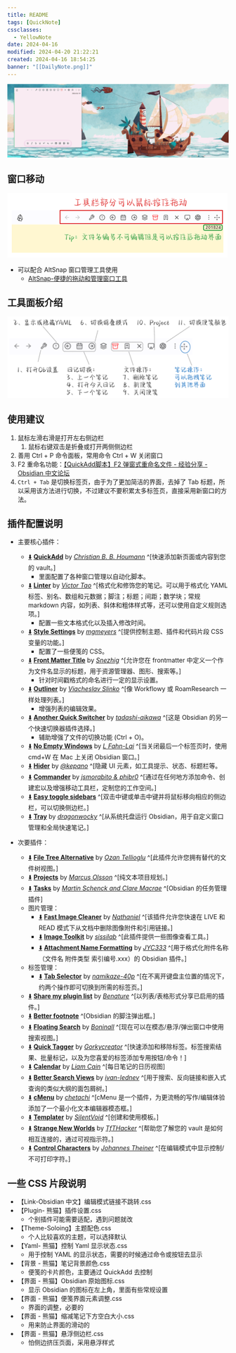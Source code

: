 ```yaml
---
title: README
tags: [QuickNote]
cssclasses:
  - YellowNote
date: 2024-04-16
modified: 2024-04-20 21:22:21
created: 2024-04-16 18:54:25
banner: "[[DailyNote.png]]"
---
```


![](asset/README_IMG-1.gif)
## 窗口移动

![](asset/README_IMG-2.png)

- 可以配合 AltSnap 窗口管理工具使用
	- [AltSnap-便捷的拖动和管理窗口工具]( https://pkmer.cn/show/20231014160307 )

## 工具面板介绍

![](asset/README_IMG-3.png)

## 使用建议

1. 鼠标左滑右滑是打开左右侧边栏
	1. 鼠标右键双击是折叠或打开两侧侧边栏
2. 善用 Ctrl + P 命令面板，常用命令 Ctrl + W 关闭窗口
3. F2 重命名功能：[【QuickAdd脚本】F2 弹窗式重命名文件 - 经验分享 - Obsidian 中文论坛](https://forum-zh.obsidian.md/t/topic/31983/2)
4. `Ctrl + Tab` 是切换标签页，由于为了更加简洁的界面，去掉了 Tab 标题，所以采用该方法进行切换，不过建议不要积累太多标签页，直接采用新窗口的方法。

## 插件配置说明

- 主要核心插件：  
	- [⬇️](obsidian://SP-install?id=quickadd&enable=true) [**QuickAdd**](https://obsidian.md/plugins?id=quickadd) by [*Christian B. B. Houmann*](https://bagerbach.com) ^[快速添加新页面或内容到您的 vault。]  
		- 里面配置了各种窗口管理以自动化脚本。  
	- [⬇️](obsidian://SP-install?id=obsidian-linter&enable=true) [**Linter**](https://obsidian.md/plugins?id=obsidian-linter) by [*Victor Tao*](https://github.com/platers) ^[格式化和修饰您的笔记。可以用于格式化 YAML 标签、别名、数组和元数据；脚注；标题；间距；数学块；常规 markdown 内容，如列表、斜体和粗体样式等，还可以使用自定义规则选项。]  
		- 配置一些文本格式化以及插入修改时间。  
	- [⬇️](obsidian://SP-install?id=obsidian-style-settings&enable=true) [**Style Settings**](https://obsidian.md/plugins?id=obsidian-style-settings) by [*mgmeyers*](https://github.com/mgmeyers/obsidian-style-settings) ^[提供控制主题、插件和代码片段 CSS 变量的功能。]  
		- 配置了一些便笺的 CSS。  
	- [⬇️](obsidian://SP-install?id=obsidian-front-matter-title-plugin&enable=true) [**Front Matter Title**](https://obsidian.md/plugins?id=obsidian-front-matter-title-plugin) by [*Snezhig*](https://github.com/snezhig) ^[允许您在 frontmatter 中定义一个作为文件名显示的标题，用于资源管理器、图形、搜索等。]  
		- 针对时间戳格式的命名进行一定的显示设置。  
	- [⬇️](obsidian://SP-install?id=obsidian-outliner&enable=true) [**Outliner**](https://obsidian.md/plugins?id=obsidian-outliner) by [*Viacheslav Slinko*](https://github.com/vslinko) ^[像 Workflowy 或 RoamResearch 一样处理列表。]  
		- 增强列表的编辑效果。  
	- [⬇️](obsidian://SP-install?id=obsidian-another-quick-switcher&enable=true) [**Another Quick Switcher**](https://obsidian.md/plugins?id=obsidian-another-quick-switcher) by [*tadashi-aikawa*](https://github.com/tadashi-aikawa) ^[这是 Obsidian 的另一个快速切换器插件选择。]  
		- 辅助增强了文件的切换功能 (Ctrl + O)。  
	- [⬇️](obsidian://SP-install?id=no-empty-windows&enable=true) [**No Empty Windows**](https://obsidian.md/plugins?id=no-empty-windows) by [*L Fahn-Lai*](https://github.com/popscallion/) ^[当关闭最后一个标签页时，使用 cmd+W 在 Mac 上关闭 Obsidian 窗口。]  
	- [⬇️](obsidian://SP-install?id=obsidian-hider&enable=true) [**Hider**](https://obsidian.md/plugins?id=obsidian-hider) by [*@kepano*](https://www.twitter.com/kepano) ^[隐藏 UI 元素，如工具提示、状态、标题栏等。  
	- [⬇️](obsidian://SP-install?id=cmdr&enable=true) [**Commander**](https://obsidian.md/plugins?id=cmdr) by [*jsmorabito & phibr0*](https://github.com/phibr0) ^[通过在任何地方添加命令、创建宏以及增强移动工具栏，定制您的工作空间。]  
	- [⬇️](obsidian://SP-install?id=easy-toggle-sidebars&enable=true) [**Easy toggle sidebars**](https://obsidian.md/plugins?id=easy-toggle-sidebars) ^[双击中键或单击中键并将鼠标移向相应的侧边栏，可以切换侧边栏。]  
	- [⬇️](obsidian://SP-install?id=tray&enable=true) [**Tray**](https://obsidian.md/plugins?id=tray) by [*dragonwocky*](https://dragonwocky.me/) ^[从系统托盘运行 Obsidian，用于自定义窗口管理和全局快速笔记。]

- 次要插件：
	- [⬇️](obsidian://SP-install?id=file-tree-alternative&enable=true) [**File Tree Alternative**](https://obsidian.md/plugins?id=file-tree-alternative) by [*Ozan Tellioglu*](https://www.ozan.pl) ^[此插件允许您拥有替代的文件树视图。]
	- [⬇️](obsidian://SP-install?id=obsidian-projects&enable=true) [**Projects**](https://obsidian.md/plugins?id=obsidian-projects) by [*Marcus Olsson*](https://marcus.se.net) ^[纯文本项目规划。]
	- [⬇️](obsidian://SP-install?id=obsidian-tasks-plugin&enable=true) [**Tasks**](https://obsidian.md/plugins?id=obsidian-tasks-plugin) by [*Martin Schenck and Clare Macrae*](https://github.com/obsidian-tasks-group) ^[Obsidian 的任务管理插件]
	- 图片管理：
		- [⬇️](obsidian://SP-install?id=nl-fast-image-cleaner&enable=true) [**Fast Image Cleaner**](https://obsidian.md/plugins?id=nl-fast-image-cleaner) by [*Nathaniel*](https://github.com/martinniee/) ^[该插件允许您快速在 LIVE 和 READ 模式下从文档中删除图像附件和引用链接。]
		- [⬇️](obsidian://SP-install?id=obsidian-image-toolkit&enable=true) [**Image Toolkit**](https://obsidian.md/plugins?id=obsidian-image-toolkit) by [*sissilab*](https://github.com/sissilab) ^[此插件提供一些图像查看工具。]
		- [⬇️](obsidian://SP-install?id=obsidian-attachment-name-formatting&enable=true) [**Attachment Name Formatting**](https://obsidian.md/plugins?id=obsidian-attachment-name-formatting) by [*JYC333*](https://github.com/JYC333/obsidian-attachment-name-formatting) ^[用于格式化附件名称（文件名 附件类型 索引编号.xxx）的 Obsidian 插件。]
	- 标签管理：
		- [⬇️](obsidian://SP-install?id=tab-selector&enable=true) [**Tab Selector**](https://obsidian.md/plugins?id=tab-selector) by [*namikaze-40p*](https://github.com/namikaze-40p) ^[在不离开键盘主位置的情况下，约两个操作即可切换到所需的标签页。]
	- [⬇️](obsidian://SP-install?id=share-my-plugin-list&enable=true) [**Share my plugin list**](https://obsidian.md/plugins?id=share-my-plugin-list) by [*Benature*](https://github.com/Benature) ^[以列表/表格形式分享已启用的插件。]
	- [⬇️](obsidian://SP-install?id=better-fn&enable=true) [**Better footnote**](https://obsidian.md/plugins?id=better-fn) ^[Obsidian 的脚注弹出框。]
	- [⬇️](obsidian://SP-install?id=float-search&enable=true) [**Floating Search**](https://obsidian.md/plugins?id=float-search) by [*Boninall*](https://github.com/Quorafind) ^[现在可以在模态/悬浮/弹出窗口中使用搜索视图。]
	- [⬇️](obsidian://SP-install?id=quick-tagger&enable=true) [**Quick Tagger**](https://obsidian.md/plugins?id=quick-tagger) by [*Gorkycreator*](https://warneranimation.com/) ^[快速添加和移除标签。标签搜索结果、批量标记，以及为您喜爱的标签添加专用按钮/命令！]
	- [⬇️](obsidian://SP-install?id=calendar&enable=true) [**Calendar**](https://obsidian.md/plugins?id=calendar) by [*Liam Cain*](https://github.com/liamcain/) ^[每日笔记的日历视图]
	- [⬇️](obsidian://SP-install?id=better-search-views&enable=true) [**Better Search Views**](https://obsidian.md/plugins?id=better-search-views) by [*ivan-lednev*](https://github.com/ivan-lednev) ^[用于搜索、反向链接和嵌入式查询的类似大纲的面包屑树。]
	- [⬇️](obsidian://SP-install?id=cmenu-plugin&enable=true) [**cMenu**](https://obsidian.md/plugins?id=cmenu-plugin) by [*chetachi*](https://github.com/chetachiezikeuzor) ^[cMenu 是一个插件，为更流畅的写作/编辑体验添加了一个最小化文本编辑器模态框。]
	- [⬇️](obsidian://SP-install?id=templater-obsidian&enable=true) [**Templater**](https://obsidian.md/plugins?id=templater-obsidian) by [*SilentVoid*](https://github.com/SilentVoid13) ^[创建和使用模板。]
	- [⬇️](obsidian://SP-install?id=obsidian42-strange-new-worlds&enable=true) [**Strange New Worlds**](https://obsidian.md/plugins?id=obsidian42-strange-new-worlds) by [*TfTHacker*](https://twitter.com/TfTHacker) ^[帮助您了解您的 vault 是如何相互连接的，通过可视指示符。]
	- [⬇️](obsidian://SP-install?id=control-characters&enable=true) [**Control Characters**](https://obsidian.md/plugins?id=control-characters) by [*Johannes Theiner*](https://github.com/joethei) ^[在编辑模式中显示控制/不可打印字符。]

## 一些 CSS 片段说明

- 【Link-Obsidian 中文】编辑模式链接不跳转.css
- 【Plugin- 熊猫】插件设置.css
	- 个别插件可能需要适配，遇到问题就改
- 【Theme-Soloing】主题配色.css
	- 个人比较喜欢的主题，可以选择默认
- 【Yaml- 熊猫】控制 Yaml 显示状态.css
	- 用于控制 YAML 的显示状态，需要的时候通过命令或按钮去显示
- 【背景 - 熊猫】笔记背景颜色.css
	- 便笺的卡片颜色，主要通过 QuickAdd 去控制
- 【界面 - 熊猫】Obsidian 原始图标.css
	- 显示 Obsidian 的图标在左上角，里面有些常规设置
- 【界面 - 熊猫】便笺界面元素调整.css
	- 界面的调整，必要的
- 【界面 - 熊猫】缩减笔记下方空白大小.css
	- 用来防止界面的滑动的
- 【界面 - 熊猫】悬浮侧边栏.css
	- 怕侧边挤压页面，采用悬浮样式
